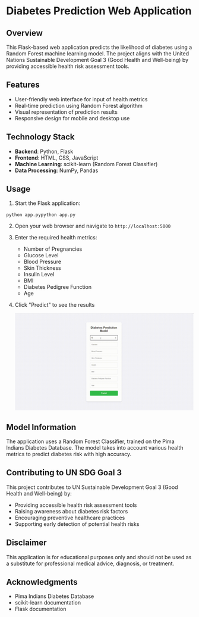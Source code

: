 # Diabetes Prediction Web Application

## Overview
This Flask-based web application predicts the likelihood of diabetes using a Random Forest machine learning model. The project aligns with the United Nations Sustainable Development Goal 3 (Good Health and Well-being) by providing accessible health risk assessment tools.

## Features
- User-friendly web interface for input of health metrics
- Real-time prediction using Random Forest algorithm
- Visual representation of prediction results
- Responsive design for mobile and desktop use

## Technology Stack
- **Backend**: Python, Flask
- **Frontend**: HTML, CSS, JavaScript
- **Machine Learning**: scikit-learn (Random Forest Classifier)
- **Data Processing**: NumPy, Pandas

## Usage
1. Start the Flask application:
 ```shellscript
 python app.pypython app.py
 ```

2. Open your web browser and navigate to `http://localhost:5000`
3. Enter the required health metrics:
   - Number of Pregnancies
   - Glucose Level
   - Blood Pressure
   - Skin Thickness
   - Insulin Level
   - BMI
   - Diabetes Pedigree Function
   - Age

4. Click "Predict" to see the results

   ![Demo GIF](images/demo.gif)

## Model Information

The application uses a Random Forest Classifier, trained on the Pima Indians Diabetes Database. The model takes into account various health metrics to predict diabetes risk with high accuracy.

## Contributing to UN SDG Goal 3

This project contributes to UN Sustainable Development Goal 3 (Good Health and Well-being) by:

- Providing accessible health risk assessment tools
- Raising awareness about diabetes risk factors
- Encouraging preventive healthcare practices
- Supporting early detection of potential health risks


## Disclaimer

This application is for educational purposes only and should not be used as a substitute for professional medical advice, diagnosis, or treatment.

## Acknowledgments
- Pima Indians Diabetes Database
- scikit-learn documentation
- Flask documentation

  
